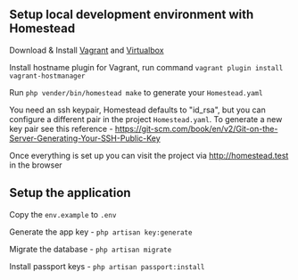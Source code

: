 ## Setup local development environment with Homestead

Download & Install [Vagrant](https://www.vagrantup.com) and [Virtualbox](https://www.virutalbox.com)

Install hostname plugin for Vagrant, run command `vagrant plugin install vagrant-hostmanager`

Run `php vender/bin/homestead make` to generate your `Homestead.yaml`

You need an ssh keypair, Homestead defaults to "id_rsa", but you can configure a different pair in the project `Homestead.yaml`. To generate a new key pair see this reference - https://git-scm.com/book/en/v2/Git-on-the-Server-Generating-Your-SSH-Public-Key

Once everything is set up you can visit the project via http://homestead.test in the browser

## Setup the application

Copy the `env.example` to `.env`

Generate the app key - `php artisan key:generate`

Migrate the database - `php artisan migrate`

Install passport keys - `php artisan passport:install`
